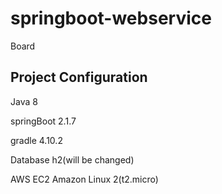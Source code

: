 # springboot-webservice

Board

## Project Configuration

Java 8

springBoot 2.1.7

gradle 4.10.2

Database h2(will be changed)

AWS EC2 Amazon Linux 2(t2.micro)
